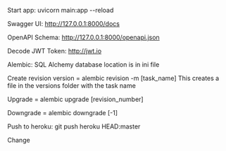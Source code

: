 Start app:
uvicorn main:app --reload 

Swagger UI:
http://127.0.0.1:8000/docs

OpenAPI Schema:
http://127.0.0.1:8000/openapi.json

Decode JWT Token:
http://jwt.io

Alembic:
SQL Alchemy database location is in ini file

Create revision version = alembic revision -m [task_name]
This creates a file in the versions folder with the task name

Upgrade =  alembic upgrade [revision_number]

Downgrade = alembic downgrade [-1]

Push to heroku:
git push heroku HEAD:master

Change